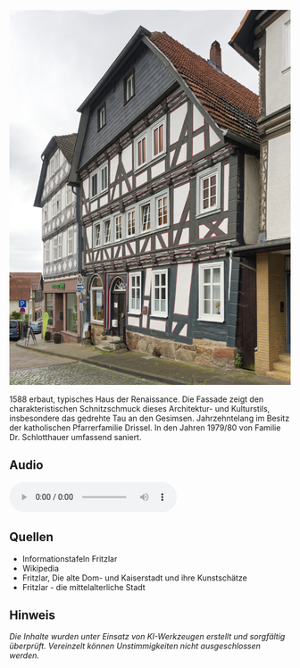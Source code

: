 ![Haus Drissel](./images/fritzlar/p19.jpg)

1588 erbaut, typisches Haus der Renaissance.
Die Fassade zeigt den charakteristischen Schnitzschmuck dieses Architektur- und Kulturstils, insbesondere das gedrehte Tau an den Gesimsen.
Jahrzehntelang im Besitz der katholischen Pfarrerfamilie Drissel.
In den Jahren 1979/80 von Familie Dr. Schlotthauer umfassend saniert.

## Audio

<audio controls class="full-width-audio">
  <source src="locales/fritzlar/de/p1.mp3" type="audio/mpeg">
  Dein Browser unterstützt kein Audioelement.
</audio>

## Quellen

- Informationstafeln Fritzlar
- Wikipedia
- Fritzlar, Die alte Dom- und Kaiserstadt und ihre Kunstschätze
- Fritzlar - die mittelalterliche Stadt

## Hinweis

_Die Inhalte wurden unter Einsatz von KI-Werkzeugen erstellt und sorgfältig überprüft. Vereinzelt können Unstimmigkeiten nicht ausgeschlossen werden._